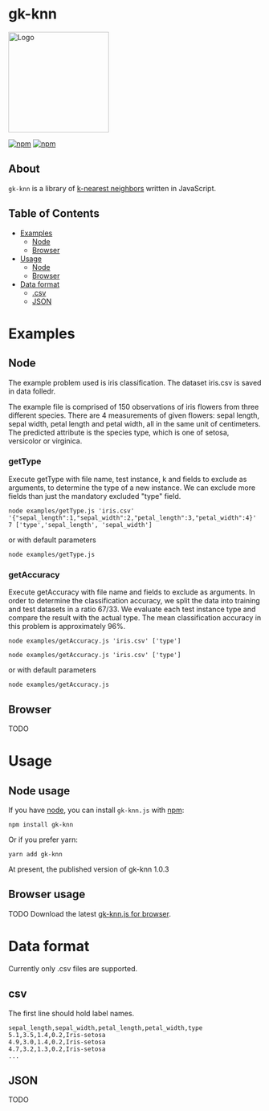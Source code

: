 
# gk-knn

<img src="" alt="Logo" width=200px/>

[![npm](https://img.shields.io/npm/dt/gk-knn.svg?style=flat-square)](https://npmjs.com/package/gk-knn) [![npm](https://img.shields.io/npm/v/gk-knn.svg?style=flat-square)](https://npmjs.com/package/gk-knn)


## About

`gk-knn` is a library of [k-nearest neighbors](https://en.wikipedia.org/wiki/K-nearest_neighbors_algorithm) written in JavaScript.


## Table of Contents

- [Examples](#examples)
    + [Node](#node)
    + [Browser](#browser)
- [Usage](#usage)
    + [Node](#node-usage)
    + [Browser](#browser-usage)
- [Data format](#data-format)
    + [.csv](#csv)
    + [JSON](#json)

# Examples
## Node
The example problem used is iris classification. The dataset iris.csv is saved in data folledr.

The example file is comprised of 150 observations of iris flowers from three different species. There are 4 measurements of given flowers: sepal length, sepal width, petal length and petal width, all in the same unit of centimeters. The predicted attribute is the species type, which is one of setosa, versicolor or virginica.


### getType
Execute getType with file name, test instance, k and fields to exclude as arguments, to determine the type of a new instance. We can exclude more fields than just the mandatory excluded "type" field.

```
node examples/getType.js 'iris.csv' '{"sepal_length":1,"sepal_width":2,"petal_length":3,"petal_width":4}' 7 ['type','sepal_length', 'sepal_width']
```
or with default parameters
```
node examples/getType.js 
```


### getAccuracy
Execute getAccuracy with file name and fields to exclude as arguments. In order to determine the classification accuracy, we split the data into training and test datasets in a ratio 67/33. We evaluate each test instance type and compare the result with the actual type. The mean classification accuracy in this problem is approximately 96%. 

```
node examples/getAccuracy.js 'iris.csv' ['type']
```

```
node examples/getAccuracy.js 'iris.csv' ['type']
```
or with default parameters
```
node examples/getAccuracy.js 
```

## Browser
TODO

# Usage
## Node usage
If you have [node](http://nodejs.org/), you can install `gk-knn.js` with [npm](http://npmjs.org):

```
npm install gk-knn
```

Or if you prefer yarn:
```
yarn add gk-knn
```

At present, the published version of gk-knn 1.0.3

## Browser usage
TODO
Download the latest [gk-knn.js for browser](). 


# Data format
Currently only .csv files are supported. 

## csv
The first line should hold label names.
```
sepal_length,sepal_width,petal_length,petal_width,type
5.1,3.5,1.4,0.2,Iris-setosa
4.9,3.0,1.4,0.2,Iris-setosa
4.7,3.2,1.3,0.2,Iris-setosa
...
```

## JSON
TODO

